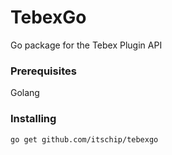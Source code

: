 # TebexGo
Go package for the Tebex Plugin API

### Prerequisites
Golang

### Installing

```
go get github.com/itschip/tebexgo
```

